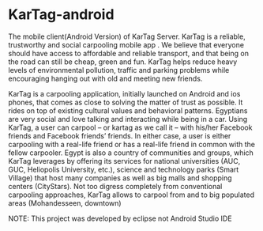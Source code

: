 # KarTag-android
The mobile client(Android Version) of KarTag Server.
KarTag is a reliable, trustworthy and social carpooling mobile app . We believe that everyone should have access to affordable and reliable transport, and that being on the road can still be cheap, green and fun. KarTag helps reduce heavy levels of environmental pollution, traffic and parking problems while encouraging hanging out with old and meeting new friends.

KarTag is a carpooling application, initially launched on Android and ios phones, that comes as close to solving the matter of trust as possible.  It rides on top of existing cultural values and behavioral patterns. Egyptians are very social and love talking and interacting while being in a car. Using KarTag, a user can carpool – or kartag as we call it – with his/her Facebook friends and Facebook friends’ friends. In either case, a user is either carpooling with a real-life friend or has a real-life friend in common with the fellow carpooler. Egypt is also a country of communities and groups, which KarTag leverages by offering its services for national universities (AUC, GUC, Heliopolis University, etc.), science and technology parks (Smart Village) that host many companies as well as big malls and shopping centers (CityStars). Not too digress completely from conventional carpooling approaches, KarTag allows to carpool from and to big populated areas (Mohandesseen, downtown)

NOTE: This project was developed by eclipse not Android Studio IDE
